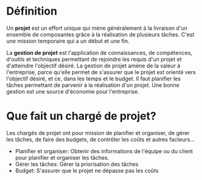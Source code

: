 # Définition
Un **projet** est un effort unique qui mène généralement à la livraison d'un ensemble de composantes grâce à la réalisation de plusieurs tâches. C'est une mission temporaire qui a un début et une fin. 

La **gestion de projet** est l'application de connaissances, de compétences, d'outils et techniques permettant de rejoindre les requis d'un projet et d'atteindre l'objectif désiré. La gestion de projet amène de la valeur à l'entreprise, parce qu'elle permet de s'assurer que le projet est orienté vers l'objectif désiré, et ce, dans les temps et le budget. Il faut planifier les tâches permettant de parvenir à la réalisation d'un projet. Une bonne gestion est une source d'économie pour l'entreprise.

# Que fait un chargé de projet?
Les chargés de projet ont pour mission de planifier et organiser, de gérer les tâches, de faire des budgets, de contrôler les coûts et autres facteurs... 
- Planifier et organiser: Obtenir des informations de l'équipe ou du client pour planifier et organiser les tâches.
- Gérer les tâches: Gérer la priorisation des tâches 
- Budget: S'assurer que le projet ne dépasse pas les coûts
